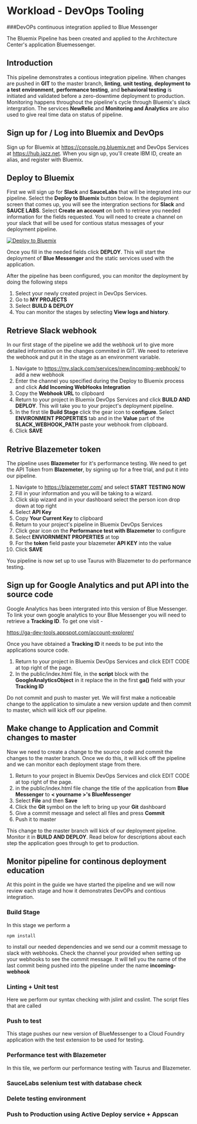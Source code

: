 # Workload - DevOps Tooling

###DevOPs continuous integration applied to Blue Messenger

The Bluemix Pipeline has been created and applied to the Architecture Center's application Bluemessenger.

## Introduction

This pipeline demonstrates a contious integration pipeline. When changes are pushed in **GIT** to the master branch, **linting**, **unit testing**, **deployment to a test environment**, **performance testing**, and **behavioral testing** is initiated and validated before a zero-downtime deployment to production.
Monitoring happens throughout the pipeline's cycle through Bluemix's slack intergration. The services **NewRelic** and **Monitoring and Analytics** are also used to give real time data on status of pipeline.

## Sign up for / Log into Bluemix and DevOps

Sign up for Bluemix at https://console.ng.bluemix.net and DevOps Services at https://hub.jazz.net.
When you sign up, you'll create IBM ID, create an alias, and register with Bluemix. 


## Deploy to Bluemix

First we will sign up for **Slack** and **SauceLabs** that will be integrated into our pipeline. Select the **Deploy to Bluemix** button below. In the deployment screen that comes up, you will see the intergration sections for **Slack** and **SAUCE LABS**. Select **Create an account** on both to retrieve you needed information for the fields requested. You will need to create a channel on your slack that will be used for contious status messages of your deployment pipeline.

 [![Deploy to Bluemix](https://bluemix.net/deploy/button.png)](https://bluemix.net/deploy?repository=https://github.com/wprichar/DevOPs-tooling.git)
 

Once you fill in the needed fields click **DEPLOY**. This will start the deployment of **Blue Messenger** and the static services used with the application. 

 After the pipeline has been configured, you can monitor the deployment by doing the following steps

1. Select your newly created project in DevOps Services.
2. Go to **MY PROJECTS**
3. Select **BUILD & DEPLOY**
4. You can monitor the stages by selecting **View logs and history**.

## Retrieve Slack webhook
   
In our first stage of the pipeline we add the webhook url to give more detailed information on the changes commited in GIT. We need to reterieve the webhook and put it in the stage as an environment variable. 


1. Navigate to https://my.slack.com/services/new/incoming-webhook/ to add a new webhook
2. Enter the channel you specified during the Deploy to Bluemix process and click **Add Incoming WebHooks Integration** 
3. Copy the **Webhook URL** to clipboard
4. Return to your project in Bluemix DevOps Services and click **BUILD AND DEPLOY**. This will take you to your project's deployment pipeline.
5. In the first tile **Build Stage** click the gear icon to **configure**. Select **ENVIRONMENT PROPERTIES** tab and in the **Value** part of the **SLACK_WEBHOOK_PATH** paste your webhook from clipboard.
6. Click **SAVE**

## Retrive Blazemeter token 
 
 The pipeline uses **Blazemeter** for it's performance testing. We need to get the API Token from **Blazemeter**, by signing up for a free trial, and put it into our pipeline. 
 
 1. Navigate to https://blazemeter.com/ and select **START TESTING NOW**
 2. Fill in your information and you will be taking to a wizard.
 3. Click skip wizard and in your dashboard select the person icon drop down at top right
 4. Select **API Key**
 5. Copy **Your Current Key** to clipboard
 6. Return to your project's pipeline in Bluemix DevOps Services
 7. Click gear icon on the **Performance test with Blazemeter** to configure
 8. Select **ENVIORNMENT PROPERTIES** at top 
 9. For the **token** field paste your blazemeter **API KEY** into the value
 10. Click **SAVE**
 
You pipeline is now set up to use Taurus with Blazemeter to do performance testing.

## Sign up for Google Analytics and put API into the source code

Google Analytics has been intergrated into this version of Blue Messenger. To link your own google analytics to your Blue Messenger you will need to retrieve a **Tracking ID**. To get one visit - 

https://ga-dev-tools.appspot.com/account-explorer/

Once you have obtained a **Tracking ID** it needs to be put into the applications source code. 

1. Return to your project in Bluemix DevOps Services and click EDIT CODE at top right of the page.
2. In the public/index.html file, in the **script** block with the **GoogleAnalyticsObject** in it replace the **<replace me>** in the first **ga()** field with your **Tracking ID**

Do not commit and push to master yet. We will first make a noticeable change to the application to simulate a new version update and then commit to master, which will kick off our pipeline. 

## Make change to Application and Commit changes to master

Now we need to create a change to the source code and commit the changes to the master branch. Once we do this, it will kick off the pipeline and we can monitor each deployment stage from there.

1. Return to your project in Bluemix DevOps Services and click EDIT CODE at top right of the page.
2. in the public/index.html file change the title of the application from **Blue Messenger** to **< yourname >'s BlueMessenger**
3. Select **File** and then **Save**
4. Click the **Git** symbol on the left to bring up your **Git** dashboard
5. Give a commit message and select all files and press **Commit**
6. Push it to master

This change to the master branch will kick of our deployment pipeline. Monitor it in **BUILD AND DEPLOY**. Read below for descriptions about each step the application goes through to get to production.

## Monitor pipeline for continous deployment education

At this point in the guide we have started the pipeline and we will now review each stage and how it demonstrates DevOPs and contious integration. 

### Build Stage

In this stage we perform a
```
npm install
```

to install our needed dependencies and we send our a commit message to slack with webhooks. Check the channel your provided when setting up your webhooks to see the commit message. It will tell you the name of the last commit being pushed into the pipeline under the name **incoming-webhook**

### Linting + Unit test

Here we perform our syntax checking with jslint and csslint. The script files that are called 


### Push to test

This stage pushes our new version of BlueMessenger to a Cloud Foundry application with the test extension to be used for testing.

### Performance test with Blazemeter

In this tile, we perform our performance testing with Taurus and Blazemeter. 

### SauceLabs selenium test with database check

### Delete testing environment

### Push to Production using Active Deploy service + Appscan
